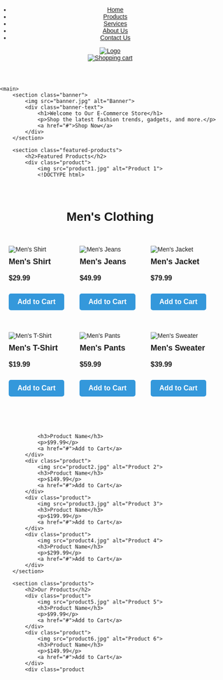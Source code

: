 <!DOCTYPE html>
<html lang="en">
<head>
	<meta charset="UTF-8">
	<meta name="viewport" content="width=device-width, initial-scale=1.0">
	<title>E-Commerce Website Template</title>
	<link rel="stylesheet" href="style.css">
</head>
<body>
	<header>
		<nav>
			<ul>
				<li><a href="#">Home</a></li>
				<li><a href="#">Products</a></li>
				<li><a href="#">Services</a></li>
				<li><a href="#">About Us</a></li>
				<li><a href="#">Contact Us</a></li>
			</ul>
		</nav>
		<div class="logo">
			<a href="#"><img src="logo.png" alt="Logo"></a>
		</div>
		<div class="cart">
			<a href="#"><img src="cart.png" alt="Shopping cart"></a>
		</div>
	</header>

	<main>
		<section class="banner">
			<img src="banner.jpg" alt="Banner">
			<div class="banner-text">
				<h1>Welcome to Our E-Commerce Store</h1>
				<p>Shop the latest fashion trends, gadgets, and more.</p>
				<a href="#">Shop Now</a>
			</div>
		</section>

		<section class="featured-products">
			<h2>Featured Products</h2>
			<div class="product">
				<img src="product1.jpg" alt="Product 1">
				<!DOCTYPE html>
<html lang="en">
<head>
  <meta charset="UTF-8">
  <title>Men's Clothing</title>
  <style>
    body {
      margin: 0;
      padding: 0;
      font-family: Arial, sans-serif;
    }
    .container {
      max-width: 1200px;
      margin: 0 auto;
      padding: 20px;
    }
    h1 {
      text-align: center;
      margin-bottom: 50px;
    }
    .product-grid {
      display: flex;
      flex-wrap: wrap;
      justify-content: space-between;
    }
    .product {
      width: 30%;
      margin-bottom: 50px;
    }
    .product img {
      max-width: 100%;
    }
    .product h3 {
      margin-top: 10px;
      font-size: 18px;
      font-weight: bold;
    }
    .product p {
      margin-top: 5px;
      font-size: 16px;
      font-weight: bold;
    }
    .product a {
      display: inline-block;
      margin-top: 10px;
      padding: 10px 20px;
      background-color: #3498db;
      color: #fff;
      text-decoration: none;
      font-size: 16px;
      font-weight: bold;
      border-radius: 5px;
    }
  </style>
</head>
<body>
  <div class="container">
    <h1>Men's Clothing</h1>
    <div class="product-grid">
      <div class="product">
        <img src="shirt.jpg" alt="Men's Shirt">
        <h3>Men's Shirt</h3>
        <p>$29.99</p>
        <a href="#">Add to Cart</a>
      </div>
      <div class="product">
        <img src="jeans.jpg" alt="Men's Jeans">
        <h3>Men's Jeans</h3>
        <p>$49.99</p>
        <a href="#">Add to Cart</a>
      </div>
      <div class="product">
        <img src="jacket.jpg" alt="Men's Jacket">
        <h3>Men's Jacket</h3>
        <p>$79.99</p>
        <a href="#">Add to Cart</a>
      </div>
      <div class="product">
        <img src="tshirt.jpg" alt="Men's T-Shirt">
        <h3>Men's T-Shirt</h3>
        <p>$19.99</p>
        <a href="#">Add to Cart</a>
      </div>
      <div class="product">
        <img src="pants.jpg" alt="Men's Pants">
        <h3>Men's Pants</h3>
        <p>$59.99</p>
        <a href="#">Add to Cart</a>
      </div>
      <div class="product">
        <img src="sweater.jpg" alt="Men's Sweater">
        <h3>Men's Sweater</h3>
        <p>$39.99</p>
        <a href="#">Add to Cart</a>
      </div>
    </div>
  </div>
</body>
</html>

				<h3>Product Name</h3>
				<p>$99.99</p>
				<a href="#">Add to Cart</a>
			</div>
			<div class="product">
				<img src="product2.jpg" alt="Product 2">
				<h3>Product Name</h3>
				<p>$149.99</p>
				<a href="#">Add to Cart</a>
			</div>
			<div class="product">
				<img src="product3.jpg" alt="Product 3">
				<h3>Product Name</h3>
				<p>$199.99</p>
				<a href="#">Add to Cart</a>
			</div>
			<div class="product">
				<img src="product4.jpg" alt="Product 4">
				<h3>Product Name</h3>
				<p>$299.99</p>
				<a href="#">Add to Cart</a>
			</div>
		</section>

		<section class="products">
			<h2>Our Products</h2>
			<div class="product">
				<img src="product5.jpg" alt="Product 5">
				<h3>Product Name</h3>
				<p>$99.99</p>
				<a href="#">Add to Cart</a>
			</div>
			<div class="product">
				<img src="product6.jpg" alt="Product 6">
				<h3>Product Name</h3>
				<p>$149.99</p>
				<a href="#">Add to Cart</a>
			</div>
			<div class="product
